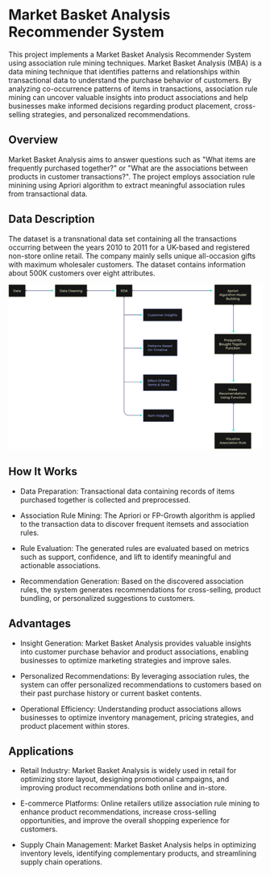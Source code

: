 # Market Basket Analysis Recommender System

This project implements a Market Basket Analysis Recommender System using association rule mining techniques. Market Basket Analysis (MBA) is a data mining technique that identifies patterns and relationships within transactional data to understand the purchase behavior of customers. By analyzing co-occurrence patterns of items in transactions, association rule mining can uncover valuable insights into product associations and help businesses make informed decisions regarding product placement, cross-selling strategies, and personalized recommendations.

## Overview

Market Basket Analysis aims to answer questions such as "What items are frequently purchased together?" or "What are the associations between products in customer transactions?". The project employs association rule minining using Apriori algorithm to extract meaningful association rules from transactional data.

## Data Description 

The dataset is a transnational data set containing all the transactions occurring between the years 2010 to 2011 for a UK-based and registered non-store online retail. The company mainly sells unique all-occasion gifts with maximum wholesaler customers. The dataset contains information about 500K customers over eight attributes.

![architecture_diagram](arch_diagram.png)

## How It Works

- Data Preparation: Transactional data containing records of items purchased together is collected and preprocessed.

- Association Rule Mining: The Apriori or FP-Growth algorithm is applied to the transaction data to discover frequent itemsets and association rules.

- Rule Evaluation: The generated rules are evaluated based on metrics such as support, confidence, and lift to identify meaningful and actionable associations.

- Recommendation Generation: Based on the discovered association rules, the system generates recommendations for cross-selling, product bundling, or personalized suggestions to customers.

## Advantages

- Insight Generation: Market Basket Analysis provides valuable insights into customer purchase behavior and product associations, enabling businesses to optimize marketing strategies and improve sales.

- Personalized Recommendations: By leveraging association rules, the system can offer personalized recommendations to customers based on their past purchase history or current basket contents.

- Operational Efficiency: Understanding product associations allows businesses to optimize inventory management, pricing strategies, and product placement within stores.

## Applications

- Retail Industry: Market Basket Analysis is widely used in retail for optimizing store layout, designing promotional campaigns, and improving product recommendations both online and in-store.

- E-commerce Platforms: Online retailers utilize association rule mining to enhance product recommendations, increase cross-selling opportunities, and improve the overall shopping experience for customers.

- Supply Chain Management: Market Basket Analysis helps in optimizing inventory levels, identifying complementary products, and streamlining supply chain operations.

